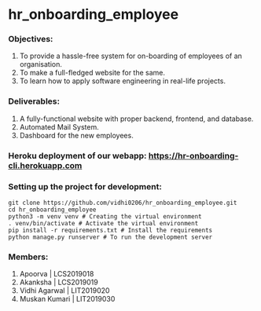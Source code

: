 # hr_onboarding_employee
### Objectives:
1. To provide a hassle-free system for on-boarding of employees of an organisation.
2. To make a full-fledged website for the same.
3. To learn how to apply software engineering in real-life projects.
### Deliverables:
1. A fully-functional website with proper backend, frontend, and database.
2. Automated Mail System.
3. Dashboard for the new employees.

### Heroku deployment of our webapp: https://hr-onboarding-cli.herokuapp.com
### Setting up the project for development:
``` batch
git clone https://github.com/vidhi0206/hr_onboarding_employee.git
cd hr_onboarding_employee
python3 -m venv venv # Creating the virtual environment
. venv/bin/activate # Activate the virtual environment
pip install -r requirements.txt # Install the requirements
python manage.py runserver # To run the development server 
```

### Members:
1. Apoorva | LCS2019018
2. Akanksha | LCS2019019
3. Vidhi Agarwal | LIT2019020
4. Muskan Kumari | LIT2019030

